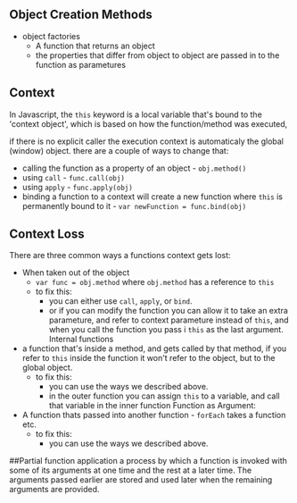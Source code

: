 ## Object Creation Methods
- object factories
  - A function that returns an object
  - the properties that differ from object to object are passed in to the function as parametures

## Context
In Javascript, the `this` keyword is a local variable that's bound to the 'context object', which is based on how the function/method was executed,

if there is no explicit caller the execution context is automaticaly the global (window)  object. there are a couple of ways to change that:
- calling the function as a property of an object - `obj.method()`
- using `call` - `func.call(obj)`
- using `apply` - `func.apply(obj)`
- binding a function to a context will create a new function where `this` is permanently bound to it - `var newFunction = func.bind(obj)`

## Context Loss
There are three common ways a functions context gets lost:
- When taken out of the object
  - `var func = obj.method` where `obj.method` has a reference to `this`
  - to fix this:
    - you can either use `call`, `apply`, or `bind`.
    - or if you can modify the function you can allow it to take an extra parameture, and refer to context parameture instead of `this`, and when you call the function you pass i `this` as the last argument.
Internal functions
- a function that's inside a method, and gets called by that method, if you refer to `this` inside the function it won't refer to the object, but to the global object.
  - to fix this:
    - you can use the ways we described above.
    - in the outer function you can assign `this` to a variable, and call that variable in the inner function
Function as Argument:
- A function thats passed into another function - `forEach` takes a function etc.
  - to fix this:
    - you can use the ways we described above.

##Partial function application
a process by which a function is invoked with some of its arguments at one time and the rest at a later time. The arguments passed earlier are stored and used later when the remaining arguments are provided.
